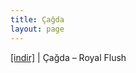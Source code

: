 ```yaml
---
title: Çağda
layout: page
---
```


<a href="https://cloud.mail.ru/public/cd52596b3811/Cagda%20-%20Royal%20Flush%20Mixtape" target="_blank">[indir]</a>   |   Çağda &#8211; Royal Flush